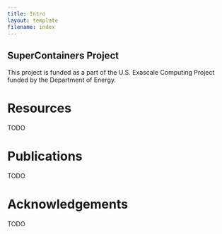 ```yaml
---
title: Intro
layout: template
filename: index
--- 
```


## SuperContainers Project

This project is funded as a part of the U.S. Exascale Computing Project funded by the Department of Energy.

# Resources

TODO


# Publications

TODO

# Acknowledgements

TODO
